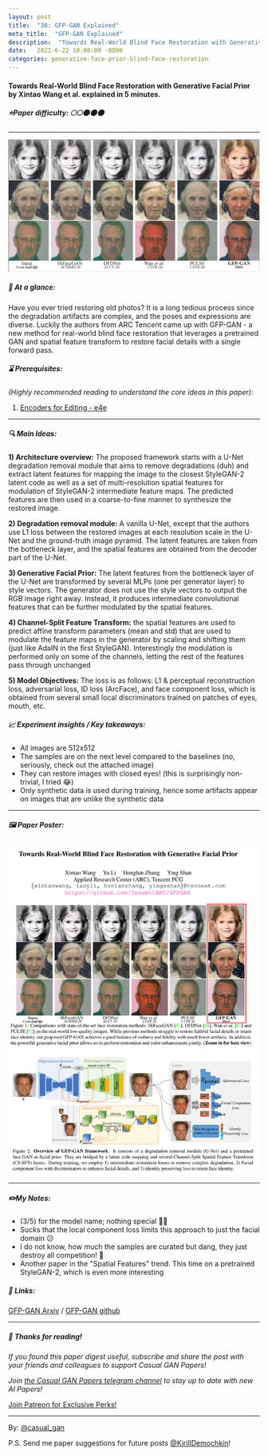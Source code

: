 ```yaml
---
layout: post
title:  "30: GFP-GAN Explained"
meta_title:  "GFP-GAN Explained"
description:  "Towards Real-World Blind Face Restoration with Generative Facial Prior by Xintao Wang et al. explained in 5 minutes."
date:   2021-6-22 19:00:00 -0000
categories: generative-face-prior-blind-face-restoration
---
```


#### Towards Real-World Blind Face Restoration with Generative Facial Prior by Xintao Wang et al. explained in 5 minutes.

##### ⭐️Paper difficulty: 🌕🌕🌑🌑🌑

***

![Towards Real-World Blind Face Restoration with Generative Facial Prior by Xintao Wang et al. samples](/assets/images/gfpgan_teaser.jpg "GFP-GAN blind face restoration")

##### 🎯 At a glance:

Have you ever tried restoring old photos? It is a long tedious process since the degradation artifacts are complex, and the poses and expressions are diverse. Luckily the authors from ARC Tencent came up with GFP-GAN - a new method for real-world blind face restoration that leverages a pretrained GAN and spatial feature transform to restore facial details with a single forward pass.

##### ⌛️ Prerequisites:

*(Highly recommended reading to understand the core ideas in this paper):*
1. [Encoders for Editing - e4e](https://t.me/casual_gan/25)

***

##### 🔍 Main Ideas:

**1) Architecture overview:**
The proposed framework starts with a U-Net degradation removal module that aims to remove degradations (duh) and extract latent features for mapping the image to the closest StyleGAN-2 latent code as well as a set of multi-resolution spatial features for modulation of StyleGAN-2 intermediate feature maps. The predicted features are then used in a coarse-to-fine manner to synthesize the restored image.

**2) Degradation removal module:**
A vanilla U-Net, except that the authors use L1 loss between the restored images at each resolution scale in the U-Net and the ground-truth image pyramid. The latent features are taken from the bottleneck layer, and the spatial features are obtained from the decoder part of the U-Net.

**3) Generative Facial Prior:**
The latent features from the bottleneck layer of the U-Net are transformed by several MLPs (one per generator layer) to style vectors. The generator does not use the style vectors to output the RGB image right away. Instead, it produces intermediate convolutional features that can be further modulated by the spatial features.

**4) Channel-Split Feature Transform:**
the spatial features are used to predict affine transform parameters (mean and std) that are used to modulate the feature maps in the generator by scaling and shifting them (just like AdaIN in the first StyleGAN). Interestingly the modulation is performed only on some of the channels, letting the rest of the features pass through unchanged

**5) Model Objectives:**
The loss is as follows: L1 & perceptual reconstruction loss, adversarial loss, ID loss (ArcFace), and face component loss, which is obtained from several small local discriminators trained on patches of eyes, mouth, etc.

##### 📈 Experiment insights / Key takeaways:
- All images are 512x512
- The samples are on the next level compared to the baselines (no, seriously, check out the attached image)
- They can restore images with closed eyes! (this is surprisingly non-trivial, I tried 😂)
- Only synthetic data is used during training, hence some artifacts appear on images that are unlike the synthetic data

***

##### 🖼️ Paper Poster:

![Towards Real-World Blind Face Restoration with Generative Facial Prior by Xintao Wang et al. explained in 10 minutes.](/assets/images/gfpgan.png "GFP GAN for blind restoration Paper Poster")

***

##### ✏️My Notes:
- (3/5) for the model name; nothing special 🤷‍♂️
- Sucks that the local component loss limits this approach to just the facial domain 😕
- I do not know, how much the samples are curated but dang, they just destroy all competition! 🤯
- Another paper in the "Spatial Features" trend. This time on a pretrained StyleGAN-2, which is even more interesting

##### 🔗 Links:
[GFP-GAN Arxiv](https://arxiv.org/pdf/2101.04061.pdf) / [GFP-GAN github](https://github.com/TencentARC/GFPGAN)

***

##### 👋 Thanks for reading!
*If you found this paper digest useful, subscribe and share the post with your friends and colleagues to support Casual GAN Papers!*

*Join [the Casual GAN Papers telegram channel](https://t.me/joinchat/KeutnzlvetRkZGZi) to stay up to date with new AI Papers!*

<a href="https://www.patreon.com/bePatron?u=53448948" data-patreon-widget-type="become-patron-button">Join Patreon for Exclusive Perks!</a><script async src="https://c6.patreon.com/becomePatronButton.bundle.js"></script>

***

By: [@casual_gan](https://t.me/joinchat/KeutnzlvetRkZGZi)

P.S. Send me paper suggestions for future posts
[@KirillDemochkin](mailto:kdemochkin@gmail.com)!
